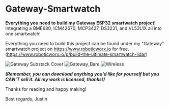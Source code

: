 # Gateway-Smartwatch

**Everything you need to build my Gateway ESP32 smartwatch project!**
Integrating a BME680, ICM42670, MCP3427, DS3231, and VL53L1X all into one smartwatch!

Everything you need to build this project can be found under my "Gateway" smartwatch project on https://www.roboticworx.io for free. (https://www.roboticworx.io/p/build-the-ultimate-smartwatch-lidar)

![Gateway Substack Cover](https://github.com/user-attachments/assets/bf7fe20b-ad9e-47fb-b91e-0b0a6a0d4675)
![Gateway_Bare](https://github.com/user-attachments/assets/70fc2cb4-bc8b-4b80-911b-cea6ef02e331)
![Wireless](https://github.com/user-attachments/assets/4002fc15-61ae-4b9e-8e10-a04807844aec)

**_(Remember, you can download anything you'd like for yourself but you CAN'T sell it. All my work is licensed, thanks!)_**

Thanks for reading and happy making!

Best regards,
Justin
